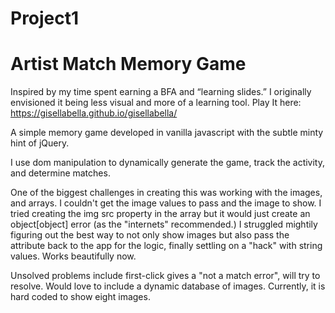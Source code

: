 # Project1

<h1>Artist Match Memory Game</h1>

Inspired by my time spent earning a BFA and “learning slides.” I originally envisioned it being less visual and more of a learning tool. 
Play It here: https://gisellabella.github.io/gisellabella/


A simple memory game developed in vanilla javascript with the subtle minty hint of jQuery.

I use dom manipulation to dynamically generate the game, track the activity, and determine matches.

One of the biggest challenges in creating this was working with the images, and arrays. I couldn't get the image values to pass and the image to show. I tried creating the img src property in the array but it would just create an object[object] error (as the "internets" recommended.) I struggled mightily figuring out the best way to not only show images but also pass the attribute back to the app for the logic, finally settling on a "hack" with string values. Works beautifully now.

Unsolved problems include first-click gives a "not a match error", will try to resolve.
Would love to include a dynamic database of images. Currently, it is hard coded  to show eight images.


